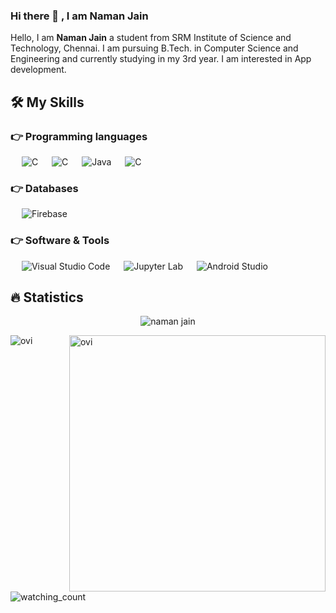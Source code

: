 ### Hi there 👋 , I am Naman Jain

<!--
**namannj15/namannj15** is a ✨ _special_ ✨ repository because its `README.md` (this file) appears on your GitHub profile.

Here are some ideas to get you started:

- 🔭 I’m currently working on ...
- 🌱 I’m currently learning ...
- 👯 I’m looking to collaborate on ...
- 🤔 I’m looking for help with ...
- 💬 Ask me about ...
- 📫 How to reach me: ...
- 😄 Pronouns: ...
- ⚡ Fun fact: ...
-->

<p align="left">
  Hello, I am <b>Naman Jain</b> a student from SRM Institute of Science and Technology, Chennai. I am pursuing B.Tech. in Computer Science and Engineering and currently studying in my 3rd year. I am interested in App development.
  </p>
  
  ## 🛠️ My Skills
  ### 👉 Programming languages
  <p align="left"> 
  &emsp;
     <img alt="C" src="https://img.shields.io/badge/C-00599C?style=for-the-badge&logo=c&logoColor=white">
    &emsp;
     <img alt="C" src="https://img.shields.io/badge/C%2B%2B-00599C?style=for-the-badge&logo=c%2B%2B&logoColor=orange">
    &emsp;
     <img alt="Java" src="https://img.shields.io/badge/Java-ED8B00?style=for-the-badge&logo=java&logoColor=white">
    &emsp;
     <img alt="C" src="https://img.shields.io/badge/Python-14354C?style=for-the-badge&logo=python&logoColor=white">
  </p>
  
  ### 👉 Databases
  <p align="left">
  &emsp;
    <img alt="Firebase" src ="https://img.shields.io/badge/Firebase-%23316192.svg?logo=firebase&logoColor=white">
    </p>

 ### 👉 Software & Tools
   <p align="left">
  &emsp;
  <img alt="Visual Studio Code" src="https://img.shields.io/badge/Visual%20Studio%20Code-0078d7.svg?logo=visual-studio-code&logoColor=white">
    &emsp;
<!--   <img alt="Git" src="https://img.shields.io/badge/Git%20-%23F05033.svg?logo=git&logoColor=white">
  &emsp; -->
  <img alt="Jupyter Lab" src="https://img.shields.io/badge/Jupyter-Lab-orange">
    &emsp;
  <img alt="Android Studio" src="https://img.shields.io/badge/Android-Studio-red">
      </p>
      
 ## 🔥 Statistics
 <p align="center"><img src="https://github-readme-streak-stats.herokuapp.com/?user=namannj15&theme=algolia" alt="naman jain"  /></p>
 <p><img align="left" src="https://github-readme-stats.vercel.app/api/top-langs?username=namannj15&show_icons=true&locale=en&layout=compact&theme=chartreuse-dark" alt="ovi" /></p>
 <p>&nbsp;<img align="right" src="https://github-readme-stats.vercel.app/api?username=namannj15&show_icons=true&locale=en&theme=chartreuse-dark" alt="ovi" width="410" /></p>
 <br><br><br><br><br>
 <p align="left"> 
<img src="https://komarev.com/ghpvc/?username=namannj15&color=brightgreen" alt="watching_count" />
 </p>
